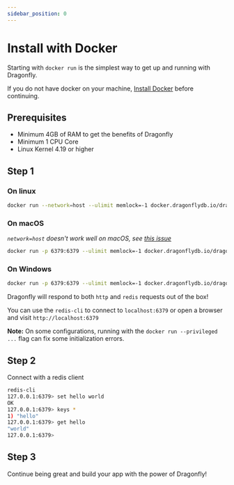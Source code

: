 ```yaml
---
sidebar_position: 0
---
```


# Install with Docker

Starting with `docker run` is the simplest way to get up and running with Dragonfly.

If you do not have docker on your machine, [Install Docker](https://docs.docker.com/get-docker/) before continuing.

## Prerequisites

- Minimum 4GB of RAM to get the benefits of Dragonfly
- Minimum 1 CPU Core
- Linux Kernel 4.19 or higher

## Step 1

### On linux

```bash
docker run --network=host --ulimit memlock=-1 docker.dragonflydb.io/dragonflydb/dragonfly
```

### On macOS

_`network=host` doesn't work well on macOS, see [this issue](https://github.com/docker/for-mac/issues/1031)_

```bash
docker run -p 6379:6379 --ulimit memlock=-1 docker.dragonflydb.io/dragonflydb/dragonfly
```

### On Windows

```bash
docker run -p 6379:6379 --ulimit memlock=-1 docker.dragonflydb.io/dragonflydb/dragonfly
```

Dragonfly will respond to both `http` and `redis` requests out of the box!

You can use the `redis-cli` to connect to `localhost:6379` or open a browser and visit `http://localhost:6379`

**Note:** On some configurations, running with the `docker run --privileged ...` flag can fix some
initialization errors.

## Step 2

Connect with a redis client

```bash
redis-cli
127.0.0.1:6379> set hello world
OK
127.0.0.1:6379> keys *
1) "hello"
127.0.0.1:6379> get hello
"world"
127.0.0.1:6379>
```

## Step 3

Continue being great and build your app with the power of Dragonfly!

